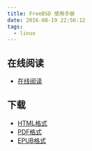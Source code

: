 ```yaml
---
title: FreeBSD 使用手册
date: 2016-08-19 22:56:12
tags:
  - linux
---
```


<!--more-->

## 在线阅读 ##

+ [在线阅读](https://www.freebsd.org/doc/zh_CN/books/handbook/)

## 下载 ##

+ [HTML格式](ftp://ftp.freebsd.org/pub/FreeBSD/doc/zh_CN/books/handbook/book.html-split.tar.zip)
+ [PDF格式](ftp://ftp.freebsd.org/pub/FreeBSD/doc/zh_CN/books/handbook/book.pdf)
+ [EPUB格式](ftp://ftp.freebsd.org/pub/FreeBSD/doc/zh_CN/books/handbook/book.epub)

